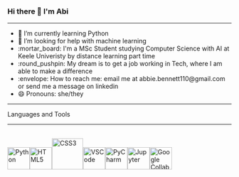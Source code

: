 ### Hi there 👋 I'm Abi
<hr>
<ul>
<li> 🌱 I’m currently learning Python </li> 
<li> 🤔 I’m looking for help with machine learning </li> 
<li> :mortar_board: I'm a MSc Student studying Computer Science with AI at Keele Univeristy by distance learning part time</li>
<li> :round_pushpin: My dream is to get a job working in Tech, where I am able to make a difference </li>
<li> :envelope: How to reach me: email me at abbie.bennett110@gmail.com or send me a message on linkedin </li> 
<li> 😄 Pronouns: she/they </li> 
</ul>
<hr>
Languages and Tools
<hr>
<br>
<a><img src="https://upload.wikimedia.org/wikipedia/commons/c/c3/Python-logo-notext.svg" width="50px" alt="Python"><img src="https://www.w3.org/html/logo/badge/html5-badge-h-solo.png" width="50px" alt="HTML5"><img src="https://www.iconninja.com/files/603/11/689/css-internet-technology-website-web-style-css3-icon.png" width="70px" alt="CSS3"><img src="https://upload.wikimedia.org/wikipedia/commons/9/9a/Visual_Studio_Code_1.35_icon.svg" width="50px" alt="VSCode"><img src="https://upload.wikimedia.org/wikipedia/commons/1/1d/PyCharm_Icon.svg" width="50px" alt="PyCharm"><img src="https://upload.wikimedia.org/wikipedia/commons/3/38/Jupyter_logo.svg" width="50px" alt="Jupyter"><img src="https://colab.research.google.com/img/colab_favicon_256px.png" width="50px" alt="Google Collab Notebook">
</a>



   

